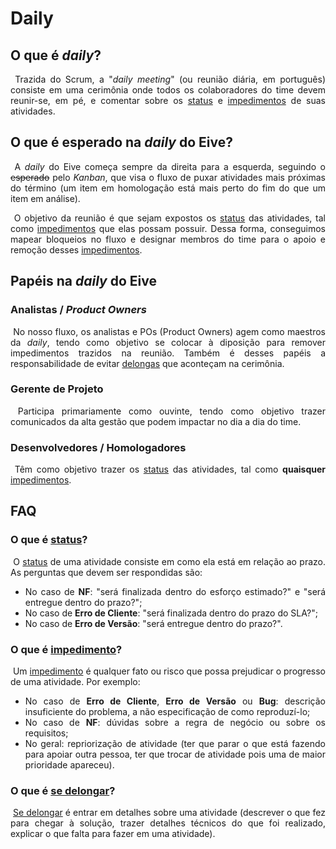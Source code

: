 <div align='justify'>

# Daily

## O que é *daily*?

​	Trazida do Scrum, a "*daily meeting*" (ou reunião diária, em português) consiste em uma cerimônia onde todos os colaboradores do time devem reunir-se, em pé, e comentar sobre os <u>status</u> e <u>impedimentos</u> de suas atividades.

## O que é esperado na *daily* do Eive?

​	A *daily* do Eive começa sempre da direita para a esquerda, seguindo o ~~esperado~~ pelo *Kanban*, que visa o fluxo de puxar atividades mais próximas do término (um item em homologação está mais perto do fim do que um item em análise).

​	O objetivo da reunião é que sejam expostos os <u>status</u> das atividades, tal como <u>impedimentos</u> que elas possam possuir. Dessa forma, conseguimos mapear bloqueios no fluxo e designar membros do time para o apoio e remoção desses <u>impedimentos</u>.

## Papéis na *daily* do Eive

### Analistas / *Product Owners*

​	No nosso fluxo, os analistas e POs (Product Owners) agem como maestros da *daily*, tendo como objetivo se colocar à diposição para remover impedimentos trazidos na reunião. Também é desses papéis a responsabilidade de evitar <u>delongas</u> que aconteçam na cerimônia.

### Gerente de Projeto

​	Participa primariamente como ouvinte, tendo como objetivo trazer comunicados da alta gestão que podem impactar no dia a dia do time.

### Desenvolvedores / Homologadores

​	Têm como objetivo trazer os <u>status</u> das atividades, tal como **quaisquer** <u>impedimentos</u>.

## FAQ

### O que é <u>status</u>?

​	O <u>status</u> de uma atividade consiste em como ela está em relação ao prazo. As perguntas que devem ser respondidas são:

- No caso de **NF**: "será finalizada dentro do esforço estimado?" e "será entregue dentro do prazo?";
- No caso de **Erro de Cliente**: "será finalizada dentro do prazo do SLA?";
- No caso de **Erro de Versão**: "será entregue dentro do prazo?".

### O que é <u>impedimento</u>?

​	Um <u>impedimento</u> é qualquer fato ou risco que possa prejudicar o progresso de uma atividade. Por exemplo:

- No caso de **Erro de Cliente**, **Erro de Versão** ou **Bug**: descrição insuficiente do problema, a não especificação de como reproduzí-lo;
- No caso de **NF**: dúvidas sobre a regra de negócio ou sobre os requisitos;
- No geral: repriorização de atividade (ter que parar o que está fazendo para apoiar outra pessoa, ter que trocar de atividade pois uma de maior prioridade apareceu).

### O que é <u>se delongar</u>?

​	<u>Se delongar</u> é entrar em detalhes sobre uma atividade (descrever o que fez para chegar à solução, trazer detalhes técnicos do que foi realizado, explicar o que falta para fazer em uma atividade).

</div>